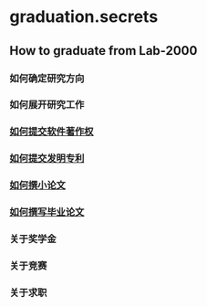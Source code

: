 # graduation.secrets
## How to graduate from Lab-2000
### 如何确定研究方向
### 如何展开研究工作
### [如何提交软件著作权](https://github.com/hujianbest/graduation.secrets/blob/master/markdown/softwarecopyright.md)
### [如何提交发明专利](https://github.com/hujianbest/graduation.secrets/blob/master/markdown/patent.md)
### [如何撰小论文](https://github.com/hujianbest/graduation.secrets/blob/master/markdown/sci.md)
### [如何撰写毕业论文](https://github.com/hujianbest/graduation.secrets/blob/master/markdown/byebyetoyou.md)
### 关于奖学金
### 关于竞赛
### 关于求职
